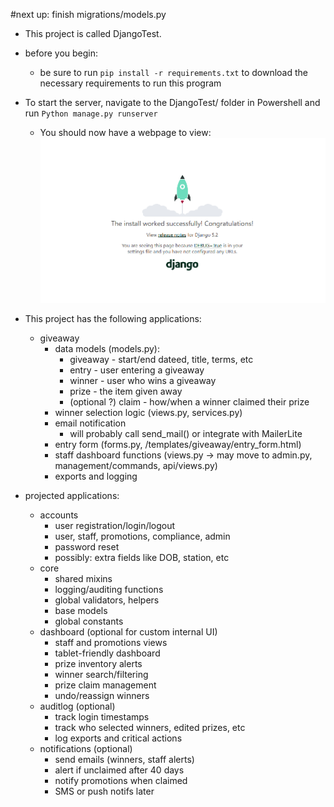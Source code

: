 #next up: finish migrations/models.py

- This project is called DjangoTest.

- before you begin:
  - be sure to run `pip install -r requirements.txt` to download the necessary requirements to run this program


- To start the server, navigate to the DjangoTest/ folder in Powershell and run `Python manage.py runserver`
    - You should now have a webpage to view:
![!README-images/Djangolandingpage.png](README-images/Djangolandingpage.png)

- This project has the following applications:
  - giveaway
    - data models (models.py):
      - giveaway - start/end dateed, title, terms, etc
      - entry - user entering a giveaway
      - winner - user who wins a giveaway
      - prize - the item given away
      - (optional ?) claim - how/when a winner claimed their prize
    - winner selection logic (views.py, services.py)
    - email notification
      - will probably call send_mail() or integrate with MailerLite
    - entry form (forms.py, /templates/giveaway/entry_form.html)
    - staff dashboard functions (views.py -> may move to admin.py, management/commands, api/views.py)
    - exports and logging
- projected applications:
  - accounts
    - user registration/login/logout
    - user, staff, promotions, compliance, admin
    - password reset
    - possibly: extra fields like DOB, station, etc
  - core
    - shared mixins
    - logging/auditing functions
    - global validators, helpers
    - base models
    - global constants
  - dashboard (optional for custom internal UI)
    - staff and promotions views
    - tablet-friendly dashboard
    - prize inventory alerts
    - winner search/filtering
    - prize claim management
    - undo/reassign winners
  - auditlog (optional)
    - track login timestamps
    - track who selected winners, edited prizes, etc
    - log exports and critical actions
  - notifications (optional)
    - send emails (winners, staff alerts)
    - alert if unclaimed after 40 days
    - notify promotions when claimed
    - SMS or push notifs later